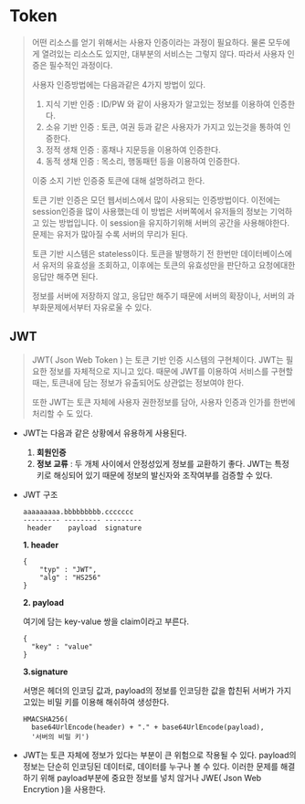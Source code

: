 # Token

> 어떤 리소스를 얻기 위해서는 사용자 인증이라는 과정이 필요하다. 물론 모두에게 열려있는 리소스도 있지만, 대부분의 서비스는 그렇지 않다. 따라서 사용자 인증은 필수적인 과정이다.
>
> 사용자 인증방법에는 다음과같은 4가지 방법이 있다.
>
> 1. 지식 기반 인증 : ID/PW 와 같이 사용자가 알고있는 정보를 이용하여 인증한다.
> 2. 소유 기반 인증 : 토큰, 여권 등과 같은 사용자가 가지고 있는것을 통하여 인증한다.
> 3. 정적 생채 인증 : 홍채나 지문등을 이용하여 인증한다.
> 4. 동적 생채 인증 : 목소리, 행동패턴 등을 이용하여 인증한다.
>
> 이중 소지 기반 인증중 토큰에 대해 설명하려고 한다.
>
> 
>
> 토큰 기반 인증은 모던 웹서비스에서 많이 사용되는 인증방법이다. 이전에는 session인증을 많이 사용했는데 이 방법은 서버쪽에서 유저들의 정보는 기억하고 있는 방법입니다. 이 session을 유지하기위해 서버의 공간을 사용해야한다. 문제는 유저가 많아질 수록 서버의 무리가 된다.
>
> 토큰 기반 시스템은 stateless이다. 토큰을 발행하기 전 한번만 데이터베이스에서 유저의 유효성을 조회하고, 이후에는 토큰의 유효성만을 판단하고 요청에대한 응답만 해주면 된다.
>
> 정보를 서버에 저장하지 않고, 응답만 해주기 때문에 서버의 확장이나, 서버의 과부화문제에서부터 자유로울 수 있다.



## JWT

> JWT( Json Web Token ) 는 토큰 기반 인증 시스템의 구현체이다. JWT는 필요한 정보를 자체적으로 지니고 있다. 때문에 JWT를 이용하여 서비스를 구현할 때는, 토큰내에 담는 정보가 유출되어도 상관없는 정보여야 한다.
>
> 또한 JWT는 토큰 자체에 사용자 권한정보를 담아, 사용자 인증과 인가를 한번에 처리할 수 도 있다.



- JWT는 다음과 같은 상황에서 유용하게 사용된다.
  1. **회원인증**
  2. **정보 교류** : 두 개체 사이에서 안정성있게 정보를 교환하기 좋다. JWT는 특정 키로 해싱되어 있기 때문에 정보의 발신자와 조작여부를 검증할 수 있다.



- JWT 구조

  ```
  aaaaaaaaa.bbbbbbbbb.ccccccc
  --------- --------- ---------
   header    payload  signature
  ```

  **1. header**

  ```
  {
      "typ" : "JWT",
      "alg" : "HS256"
  }
  ```

  **2. payload**

  여기에 담는 key-value 쌍을 claim이라고 부른다.

  ```
  {
  	"key" : "value"   
  }
  ```

  **3.signature**

  서명은 헤더의 인코딩 값과, payload의 정보를 인코딩한 값을 합친뒤 서버가 가지고있는 비밀 키를 이용해 해쉬하여 생성한다.

  ```
  HMACSHA256(
    base64UrlEncode(header) + "." + base64UrlEncode(payload),
    '서버의 비밀 키')
  ```

  

- JWT는 토큰 자체에 정보가 있다는 부분이 큰 위험으로 작용될 수 있다. payload의 정보는 단순히 인코딩된 데이터로, 데이터를 누구나 볼 수 있다. 이러한 문제를 해결하기 위해 payload부분에 중요한 정보를 넣치 않거나 JWE( Json Web Encrytion )을 사용한다.
